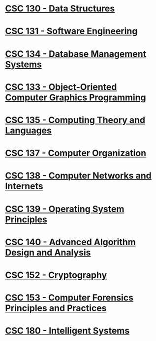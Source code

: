 
# [CSC 130 - Data Structures](https://github.com/diaoshen/CSUS_Coursework/tree/master/CSC%20130)
# [CSC 131 - Software Engineering](https://github.com/diaoshen/CSUS_Coursework/tree/master/CSC%20131)
# [CSC 134 - Database Management Systems]()
# [CSC 133 - Object-Oriented Computer Graphics Programming](https://github.com/diaoshen/CSUS_Coursework/tree/master/CSC%20133)
# [CSC 135 - Computing Theory and Languages](https://github.com/diaoshen/CSUS_Coursework/tree/master/CSC%20135)
# [CSC 137 - Computer Organization]()
# [CSC 138 - Computer Networks and Internets]()
# [CSC 139 - Operating System Principles](https://github.com/diaoshen/CSUS_Coursework/tree/master/CSC%20139)
# [CSC 140 - Advanced Algorithm Design and Analysis]()
# [CSC 152 - Cryptography]()
# [CSC 153 - Computer Forensics Principles and Practices](https://github.com/diaoshen/CSUS_Coursework/tree/master/CSC%20153)
# [CSC 180 - Intelligent Systems]()
